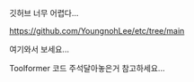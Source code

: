 깃허브 너무 어렵다...

https://github.com/YoungnohLee/etc/tree/main

여기와서 보세요...

Toolformer 코드 주석달아놓은거 참고하세요...
